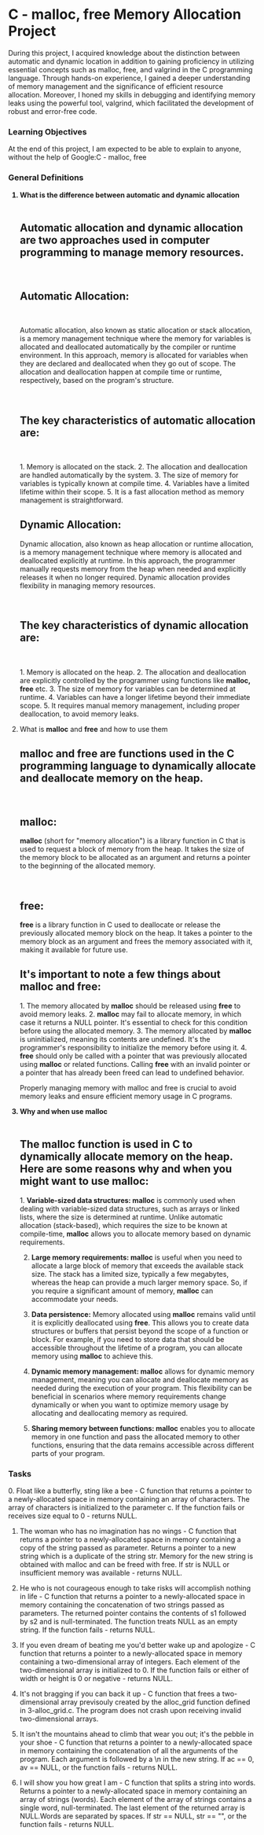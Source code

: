 <h1>C - malloc, free Memory Allocation Project</h1>
<p>During this project, I acquired knowledge about the distinction between automatic and dynamic location in addition to gaining proficiency in utilizing essential concepts such as malloc, free, and valgrind in the C programming language. Through hands-on experience, I gained a deeper understanding of memory management and the significance of efficient resource allocation. Moreover, I honed my skills in debugging and identifying memory leaks using the powerful tool, valgrind, which facilitated the development of robust and error-free code.</p>

<h3>Learning Objectives</h3>
<p> At the end of this project, I am expected to be able to explain to anyone, without the help of Google:C - malloc, free</p>

<h3>General Definitions</h3>
<ol>
<b><li>What is the difference between automatic and dynamic allocation</li></b><br>
<h2>Automatic allocation and dynamic allocation are two approaches used in computer programming to manage memory resources.</h2><br>
<h2>Automatic Allocation:</h2><br>
<p>Automatic allocation, also known as static allocation or stack allocation, is a memory management technique where the memory for variables is allocated and deallocated automatically by the compiler or runtime environment. In this approach, memory is allocated for variables when they are declared and deallocated when they go out of scope. The allocation and deallocation happen at compile time or runtime, respectively, based on the program's structure.</p><br>
<h2>The key characteristics of automatic allocation are:</h2><br>
<p>
1. Memory is allocated on the stack.
2. The allocation and deallocation are handled automatically by the system.
3. The size of memory for variables is typically known at compile time.
4. Variables have a limited lifetime within their scope.
5. It is a fast allocation method as memory management is straightforward.</p>

<h2> Dynamic Allocation:</h2>
<p>Dynamic allocation, also known as heap allocation or runtime allocation, is a memory management technique where memory is allocated and deallocated explicitly at runtime. In this approach, the programmer manually requests memory from the heap when needed and explicitly releases it when no longer required. Dynamic allocation provides flexibility in managing memory resources.</p><br>

<h2>The key characteristics of dynamic allocation are:</h2><br>
<p>
1. Memory is allocated on the heap.
2. The allocation and deallocation are explicitly controlled by the programmer using functions like <b>malloc,</b> <b>free</b> etc.
3. The size of memory for variables can be determined at runtime.
4. Variables can have a longer lifetime beyond their immediate scope.
5. It requires manual memory management, including proper deallocation, to avoid memory leaks.<br>
<li>What is <b>malloc</b> and <b>free</b> and how to use them</li>
<h2>malloc and free are functions used in the C programming language to dynamically allocate and deallocate memory on the heap.</h2><br>
<h2>malloc:</h2>
<p><b>malloc</b>  (short for "memory allocation") is a library function in C that is used to request a block of memory from the heap. It takes the size of the memory block to be allocated as an argument and returns a pointer to the beginning of the allocated memory.</p><br>
<h2>free:</h2>
<p><b>free</b> is a library function in C used to deallocate or release the previously allocated memory block on the heap. It takes a pointer to the memory block as an argument and frees the memory associated with it, making it available for future use.</p>
<h2>It's important to note a few things about malloc and free:</h2>
<p>
1. The memory allocated by <b>malloc</b> should be released using <b>free</b> to avoid memory leaks.
2. <b> malloc</b> may fail to allocate memory, in which case it returns a NULL pointer. It's essential to check for this condition before using the allocated memory.
3. The memory allocated by <b>malloc</b> is uninitialized, meaning its contents are undefined. It's the programmer's responsibility to initialize the memory before using it.
4. <b>free</b> should only be called with a pointer that was previously allocated using <b>malloc</b> or related functions. Calling <b>free</b> with an invalid pointer or a pointer that has already been freed can lead to undefined behavior.<br>
<p>Properly managing memory with malloc and free is crucial to avoid memory leaks and ensure efficient memory usage in C programs.</p>
<b><li>Why and when use malloc</li></b><br>
<h2>The malloc function is used in C to dynamically allocate memory on the heap. Here are some reasons why and when you might want to use malloc:</h2>
<p>
1. <b>Variable-sized data structures: </b><b>malloc</b> is commonly used when dealing with variable-sized data structures, such as arrays or linked lists, where the size is determined at runtime. Unlike automatic allocation (stack-based), which requires the size to be known at compile-time, <b>malloc</b> allows you to allocate memory based on dynamic requirements.

2. <b>Large memory requirements: malloc</b> is useful when you need to allocate a large block of memory that exceeds the available stack size. The stack has a limited size, typically a few megabytes, whereas the heap can provide a much larger memory space. So, if you require a significant amount of memory, <b>malloc</b> can accommodate your needs.

3. <b>Data persistence:</b> Memory allocated using <b>malloc</b> remains valid until it is explicitly deallocated using <b>free</b>. This allows you to create data structures or buffers that persist beyond the scope of a function or block. For example, if you need to store data that should be accessible throughout the lifetime of a program, you can allocate memory using <b>malloc</b> to achieve this.

4. <b>Dynamic memory management: malloc</b> allows for dynamic memory management, meaning you can allocate and deallocate memory as needed during the execution of your program. This flexibility can be beneficial in scenarios where memory requirements change dynamically or when you want to optimize memory usage by allocating and deallocating memory as required.

5. <b>Sharing memory between functions: malloc</b> enables you to allocate memory in one function and pass the allocated memory to other functions, ensuring that the data remains accessible across different parts of your program.</p>
</ol>

<h3> Tasks</h3>
<p>
0. Float like a butterfly, sting like a bee - C function that returns a pointer to a newly-allocated space in memory containing an array of characters. The array of characters is initialized to the parameter c. If the function fails or receives size equal to 0 - returns NULL.<br>

1. The woman who has no imagination has no wings - C function that returns a pointer to a newly-allocated space in memory containing a copy of the string passed as parameter. Returns a pointer to a new string which is a duplicate of the string str. Memory for the new string is obtained with malloc and can be freed with free. If str is NULL or insufficient memory was available - returns NULL.<br>

2. He who is not courageous enough to take risks will accomplish nothing in life - C function that returns a pointer to a newly-allocated space in memory containing the concatenation of two strings passed as parameters. The returned pointer contains the contents of s1 followed by s2 and is null-terminated. The function treats NULL as an empty string. If the function fails - returns NULL. <br>

3. If you even dream of beating me you'd better wake up and apologize - C function that returns a pointer to a newly-allocated space in memory containing a two-dimensional array of integers. Each element of the two-dimensional array is initialized to 0. If the function fails or either of width or height is 0 or negative - returns NULL.<br>

4. It's not bragging if you can back it up - C function that frees a two-dimensional array previsouly created by the alloc_grid function defined in 3-alloc_grid.c. The program does not crash upon receiving invalid two-dimensional arrays. <br>

5. It isn't the mountains ahead to climb that wear you out; it's the pebble in your shoe -  C function that returns a pointer to a newly-allocated space in memory containing the concatenation of all the arguments of the program. Each argument is followed by a \n in the new string. If ac == 0, av == NULL, or the function fails - returns NULL. <br>

6. I will show you how great I am - C function that splits a string into words. Returns a pointer to a newly-allocated space in memory containing an array of strings (words). Each element of the array of strings contains a single word, null-terminated. The last element of the returned array is NULL.Words are separated by spaces. If str == NULL, str == "", or the function fails - returns NULL.
